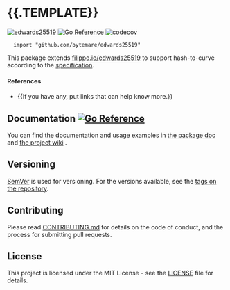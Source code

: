 # {{.TEMPLATE}}
[![edwards25519](https://github.com/bytemare/edwards25519/actions/workflows/ci.yml/badge.svg)](https://github.com/bytemare/edwards25519/actions/workflows/ci.yml)
[![Go Reference](https://pkg.go.dev/badge/github.com/bytemare/edwards25519.svg)](https://pkg.go.dev/github.com/bytemare/edwards25519)
[![codecov](https://codecov.io/gh/bytemare/edwards25519/branch/main/graph/badge.svg?token=5bQfB0OctA)](https://codecov.io/gh/bytemare/edwards25519)

```
  import "github.com/bytemare/edwards25519"
```

This package extends [filippo.io/edwards25519](filippo.io/edwards25519) to support hash-to-curve according to the [specification](https://datatracker.ietf.org/doc/draft-irtf-cfrg-hash-to-curve/).

#### References
- {{If you have any, put links that can help know more.}}

## Documentation [![Go Reference](https://pkg.go.dev/badge/github.com/bytemare/edwards25519.svg)](https://pkg.go.dev/github.com/bytemare/edwards25519)

You can find the documentation and usage examples in [the package doc](https://pkg.go.dev/github.com/bytemare/edwards25519) and [the project wiki](https://github.com/bytemare/edwards25519/wiki) .

## Versioning

[SemVer](http://semver.org) is used for versioning. For the versions available, see the [tags on the repository](https://github.com/bytemare/edwards25519/tags).


## Contributing

Please read [CONTRIBUTING.md](.github/CONTRIBUTING.md) for details on the code of conduct, and the process for submitting pull requests.

## License

This project is licensed under the MIT License - see the [LICENSE](LICENSE) file for details.
